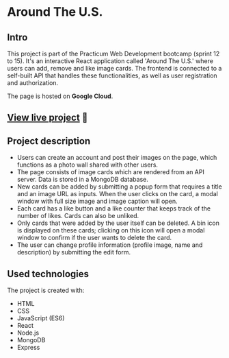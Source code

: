 # Around The U.S.

## Intro

This project is part of the Practicum Web Development bootcamp (sprint 12 to 15). It's an interactive React application called 'Around The U.S.' where users can add, remove and like image cards. The frontend is connected to a self-built API that handles these functionalities, as well as user registration and authorization.

The page is hosted on **Google Cloud**.

## [**View live project**](https://dhung.students.nomoreparties.site/) :rocket:

## Project description
* Users can create an account and post their images on the page, which functions as a photo wall shared with other users.
* The page consists of image cards which are rendered from an API server. Data is stored in a MongoDB database.
* New cards can be added by submitting a popup form that requires a title and an image URL as inputs. When the user clicks on the card, a modal window with full size image and image caption will open.
* Each card has a like button and a like counter that keeps track of the number of likes. Cards can also be unliked.
* Only cards that were added by the user itself can be deleted. A bin icon is displayed on these cards; clicking on this icon will open a modal window to confirm if the user wants to delete the card.
* The user can change profile information (profile image, name and description) by submitting the edit form. 

## Used technologies

The project is created with:

* HTML
* CSS
* JavaScript (ES6)
* React
* Node.js
* MongoDB
* Express
